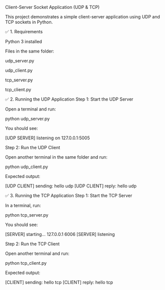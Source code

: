 Client-Server Socket Application (UDP & TCP)

This project demonstrates a simple client-server application using UDP and TCP sockets in Python.

✅ 1. Requirements

Python 3 installed

Files in the same folder:

udp_server.py

udp_client.py

tcp_server.py

tcp_client.py

✅ 2. Running the UDP Application
Step 1: Start the UDP Server

Open a terminal and run:

python udp_server.py


You should see:

[UDP SERVER] listening on 127.0.0.1:5005

Step 2: Run the UDP Client

Open another terminal in the same folder and run:

python udp_client.py


Expected output:

[UDP CLIENT] sending: hello udp
[UDP CLIENT] reply: hello udp

✅ 3. Running the TCP Application
Step 1: Start the TCP Server

In a terminal, run:

python tcp_server.py


You should see:

[SERVER] starting... 127.0.0.1 6006
[SERVER] listening

Step 2: Run the TCP Client

Open another terminal and run:

python tcp_client.py


Expected output:

[CLIENT] sending: hello tcp
[CLIENT] reply: hello tcp
